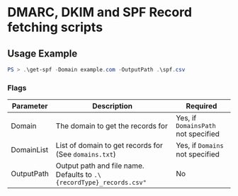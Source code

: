 # DMARC, DKIM and SPF Record fetching scripts

## Usage Example

```powershell
PS > .\get-spf -Domain example.com -OutputPath .\spf.csv
```
### Flags

|Parameter|Description|Required|
|---------|-----------|--------|
|Domain|The domain to get the records for|Yes, if ```DomainsPath``` not specified|  
|DomainList|List of domain to get records for (See ```domains.txt```)|Yes, if ```Domains``` not specified|
|OutputPath|Output path and file name. Defaults to ```.\{recordType}_records.csv"```|No|
